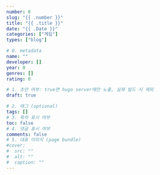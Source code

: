 ```yaml
---
number: 0
slug: "{{ .number }}"
title: "{{ .title }}"
date: "{{ .Date }}"
categories: ["게임"]
types: ["blog"]

# 0. metadata
name: ""
developer: []
year: 0
genres: []
rating: 0

# 1. 초안 여부: true면 hugo server에만 노출, 실제 빌드 시 제외
draft: true

# 2. 태그 (optional)
tags: []
# 3. 목차 표시 여부
toc: false
# 4. 댓글 표시 여부
comments: false
# 5. 대표 이미지 (page bundle)
#cover:
#  src: ""
#  alt: ""
#  caption: ""
---
```

